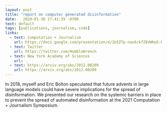 ```yaml
---
layout: post
title: "report on computer generated disinformation"
date:   2020-01-30 17:41:39 -0700
text: default
tags: [publications, journalism, code]
links:
  - text: Computation + Journalism
    url: https://docs.google.com/presentation/d/1b5ZTp-nax6ckfZ8VWKw5-McUovpNEomVGpUcEhB59nY/edit?usp=sharing
  - text: Twitter
    url: https://twitter.com/HumbleWrench
  - text: New York Academy of Sciences
    url: .
  - text: https://arxiv.org/abs/2012.00209
    url: https://arxiv.org/abs/2012.00209
---
```


In 2018, myself and Eric Bolton speculated that future advents in large language models could have severe implications for the spread of disinformation. We presented our research on the systemic barriers in place to prevent the spread of automated disinformation at the 2021 Computation + Journalism Symposium.